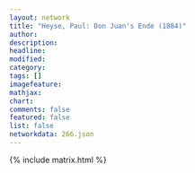 ```yaml
---
layout: network
title: "Heyse, Paul: Don Juan's Ende (1884)"
author:
description:
headline:
modified:
category:
tags: []
imagefeature: 
mathjax: 
chart: 
comments: false
featured: false
list: false
networkdata: 266.json
---
```

{% include matrix.html %}
